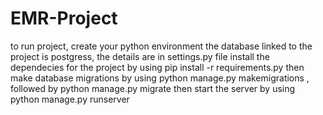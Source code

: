 # EMR-Project
to run project, create your python environment 
the database linked to the project is postgress, the details are in settings.py file
install the dependecies for the project by using pip install -r requirements.py
then make database migrations by using python manage.py makemigrations , followed by python manage.py migrate
then start the server by using python manage.py runserver
